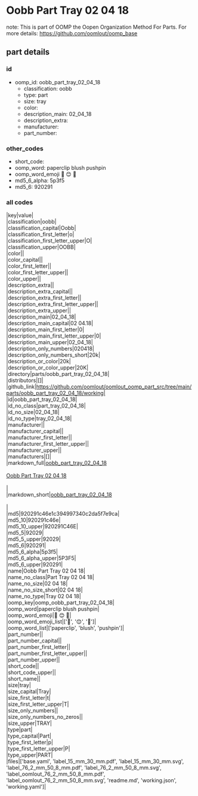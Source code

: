 # Oobb Part Tray 02 04 18  

note: This is part of OOMP the Oopen Organization Method For Parts. For more details: https://github.com/oomlout/oomp_base

##  part details





### id
* oomp_id: oobb_part_tray_02_04_18
  * classification: oobb
  * type: part
  * size: tray
  * color: 
  * description_main: 02_04_18
  * description_extra: 
  * manufacturer: 
  * part_number: 

### other_codes
* short_code: 
* oomp_word: paperclip blush pushpin
* oomp_word_emoji :paperclip: :blush: :pushpin:
* md5_6_alpha: 5p3f5
* md5_6: 920291

### all codes 
|key|value|  
|classification|oobb|  
|classification_capital|Oobb|  
|classification_first_letter|o|  
|classification_first_letter_upper|O|  
|classification_upper|OOBB|  
|color||  
|color_capital||  
|color_first_letter||  
|color_first_letter_upper||  
|color_upper||  
|description_extra||  
|description_extra_capital||  
|description_extra_first_letter||  
|description_extra_first_letter_upper||  
|description_extra_upper||  
|description_main|02_04_18|  
|description_main_capital|02 04.18|  
|description_main_first_letter|0|  
|description_main_first_letter_upper|0|  
|description_main_upper|02_04_18|  
|description_only_numbers|020418|  
|description_only_numbers_short|20k|  
|description_or_color|20k|  
|description_or_color_upper|20K|  
|directory|parts/oobb_part_tray_02_04_18|  
|distributors|[]|  
|github_link|https://github.com/oomlout/oomlout_oomp_part_src/tree/main/parts/oobb_part_tray_02_04_18/working|  
|id|oobb_part_tray_02_04_18|  
|id_no_class|part_tray_02_04_18|  
|id_no_size|02_04_18|  
|id_no_type|tray_02_04_18|  
|manufacturer||  
|manufacturer_capital||  
|manufacturer_first_letter||  
|manufacturer_first_letter_upper||  
|manufacturer_upper||  
|manufacturers|[]|  
|markdown_full|[oobb_part_tray_02_04_18](https://github.com/oomlout/oomlout_oomp_part_src/tree/main/parts/oobb_part_tray_02_04_18/working)<br>[](https://github.com/oomlout/oomlout_oomp_part_src/tree/main/parts/oobb_part_tray_02_04_18/working)<br>[Oobb Part Tray 02 04 18](https://github.com/oomlout/oomlout_oomp_part_src/tree/main/parts/oobb_part_tray_02_04_18/working)<br><br>|  
|markdown_short|[oobb_part_tray_02_04_18](https://github.com/oomlout/oomlout_oomp_part_src/tree/main/parts/oobb_part_tray_02_04_18/working)<br><br>|  
|md5|920291c46e1c394997340c2da5f7e9ca|  
|md5_10|920291c46e|  
|md5_10_upper|920291C46E|  
|md5_5|92029|  
|md5_5_upper|92029|  
|md5_6|920291|  
|md5_6_alpha|5p3f5|  
|md5_6_alpha_upper|5P3F5|  
|md5_6_upper|920291|  
|name|Oobb Part Tray 02 04 18|  
|name_no_class|Part Tray 02 04 18|  
|name_no_size|02 04 18|  
|name_no_size_short|02 04 18|  
|name_no_type|Tray 02 04 18|  
|oomp_key|oomp_oobb_part_tray_02_04_18|  
|oomp_word|paperclip blush pushpin|  
|oomp_word_emoji|:paperclip: :blush: :pushpin:|  
|oomp_word_emoji_list|[':paperclip:', ':blush:', ':pushpin:']|  
|oomp_word_list|['paperclip', 'blush', 'pushpin']|  
|part_number||  
|part_number_capital||  
|part_number_first_letter||  
|part_number_first_letter_upper||  
|part_number_upper||  
|short_code||  
|short_code_upper||  
|short_name||  
|size|tray|  
|size_capital|Tray|  
|size_first_letter|t|  
|size_first_letter_upper|T|  
|size_only_numbers||  
|size_only_numbers_no_zeros||  
|size_upper|TRAY|  
|type|part|  
|type_capital|Part|  
|type_first_letter|p|  
|type_first_letter_upper|P|  
|type_upper|PART|  
|files|['base.yaml', 'label_15_mm_30_mm.pdf', 'label_15_mm_30_mm.svg', 'label_76_2_mm_50_8_mm.pdf', 'label_76_2_mm_50_8_mm.svg', 'label_oomlout_76_2_mm_50_8_mm.pdf', 'label_oomlout_76_2_mm_50_8_mm.svg', 'readme.md', 'working.json', 'working.yaml']|  
